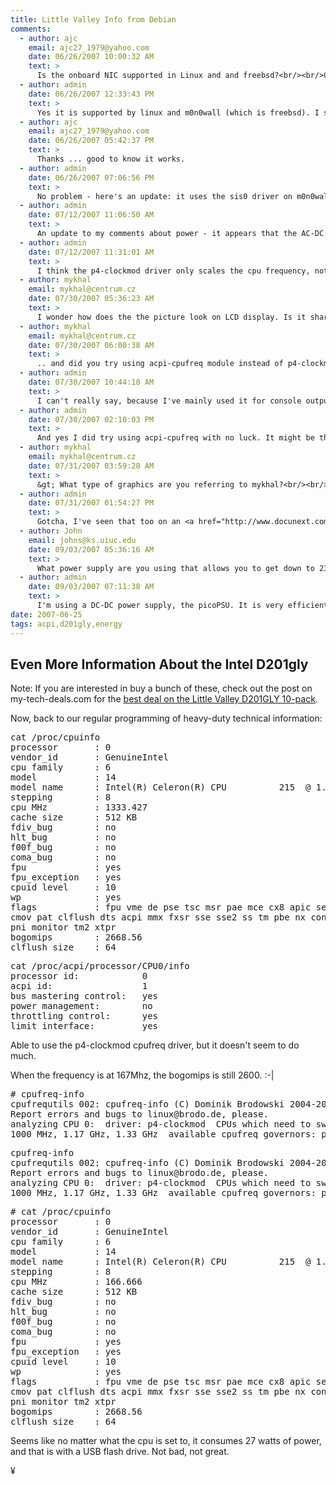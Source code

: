 ```yaml
---
title: Little Valley Info from Debian
comments:
  - author: ajc
    email: ajc27_1979@yahoo.com
    date: 06/26/2007 10:00:32 AM
    text: >
      Is the onboard NIC supported in Linux and and freebsd?<br/><br/>Can you post a dmesg output from debian?
  - author: admin
    date: 06/26/2007 12:33:43 PM
    text: >
      Yes it is supported by linux and m0n0wall (which is freebsd). I should have captured a dmesg before I removed debian, but now its running m0n0wall.<br/><br/>Its a broadcom driver, though I couldn't find anything about it.
  - author: ajc
    email: ajc27_1979@yahoo.com
    date: 06/26/2007 05:42:37 PM
    text: >
      Thanks ... good to know it works.
  - author: admin
    date: 06/26/2007 07:06:56 PM
    text: >
      No problem - here's an update: it uses the sis0 driver on m0n0wall, which is good!
  - author: admin
    date: 07/12/2007 11:06:50 AM
    text: >
      An update to my comments about power - it appears that the AC-DC external power converter has a big effect on the power consumption. I'm using a different one now and it's only consuming 23 watts at full power. I'm also using a USB stick instead of compact flash, which could have an effect, though I doubt it.
  - author: admin
    date: 07/12/2007 11:31:01 AM
    text: >
      I think the p4-clockmod driver only scales the cpu frequency, not the voltage.<br/><br/><blockquote><br/>                       "The speedstep-ich or acpi cpufreq modules offer "<br/>                       "voltage scaling in addition of frequency scaling. "<br/>                       "You should use either one instead of p4-clockmod, "<br/>                       "if possible.\n");<br/></blockquote><br/><br/>It might help in the reduction of heat however.
  - author: mykhal
    email: mykhal@centrum.cz
    date: 07/30/2007 05:36:23 AM
    text: >
      I wonder how does the the picture look on LCD display. Is it sharp ?
  - author: mykhal
    email: mykhal@centrum.cz
    date: 07/30/2007 06:00:38 AM
    text: >
      .. and did you try using acpi-cpufreq module instead of p4-clockmod ?
  - author: admin
    date: 07/30/2007 10:44:18 AM
    text: >
      I can't really say, because I've mainly used it for console output,  meaning that all I see is a command line interface, no graphical user interface. I have no complaints about the console video output.<br/><br/>When it first boots, there is an intel splash screen displaying a fade and a couple of intel logos, that looks good too.<br/><br/>What type of graphics are you referring to mykhal?
  - author: admin
    date: 07/30/2007 02:10:03 PM
    text: >
      And yes I did try using acpi-cpufreq with no luck. It might be that the board is too new and the acpi-cpufreq driver will support it in the future.
  - author: mykhal
    email: mykhal@centrum.cz
    date: 07/31/2007 03:59:28 AM
    text: >
      &gt; What type of graphics are you referring to mykhal?<br/><br/>I am only interested in quality of the integrated video in general - some integrated video cards may have blurry or unstable picture and are not appropriate for using on desktop.
  - author: admin
    date: 07/31/2007 01:54:27 PM
    text: >
      Gotcha, I've seen that too on an <a href="http://www.docunext.com/2007/03/amcc-3ware-9650se-sata-ii-pci-express-raid-card-review/" rel="nofollow">AOpen machine I built with a 3Ware RAID card, wasn't sure what the issue was but I think it was because the onboard video was analog and was too close to the power supply</a>.<br/><br/>On the Intel D201GLY, I haven't had any such problems at all, the screen is clear for me and not wavy or fuzzy at all.
  - author: John
    email: johns@ks.uiuc.edu
    date: 09/03/2007 05:36:16 AM
    text: >
      What power supply are you using that allows you to get down to 23 watts?<br/>With a run-of-the-mill desktop PSU, mine is using 40 watts.  I'd love to get it down to 23!
  - author: admin
    date: 09/03/2007 07:11:38 AM
    text: >
      I'm using a DC-DC power supply, the picoPSU. It is very efficient.<br/><br/><a href="http://www.mini-box.com/s.nl/it.A/id.417/.f" rel="nofollow">http://www.mini-box.com/s.nl/it.A/id.417/.f</a><br/><br/>You'll need a AC-DC adapter, and I use a molex to 4-pin motherboard cable, but those only cost about a buck or so.
date: 2007-06-25
tags: acpi,d201gly,energy
---
```

## <strong>Even More Information About the Intel D201gly</strong>

Note: If you are interested in buy a bunch of these, check out the post on my-tech-deals.com for the <a href="http://www.my-tech-deals.com/blog/2007/06/best-deal-on-the-little-valley.html">best deal on the  Little Valley D201GLY 10-pack</a>.

Now, back to our regular programming of heavy-duty technical information:

<pre class="sh_sh">cat /proc/cpuinfo
processor       : 0
vendor_id       : GenuineIntel
cpu family      : 6
model           : 14
model name      : Intel(R) Celeron(R) CPU          215  @ 1.33GHz
stepping        : 8
cpu MHz         : 1333.427
cache size      : 512 KB
fdiv_bug        : no
hlt_bug         : no
f00f_bug        : no
coma_bug        : no
fpu             : yes
fpu_exception   : yes
cpuid level     : 10
wp              : yes
flags           : fpu vme de pse tsc msr pae mce cx8 apic sep mtrr pge mca
cmov pat clflush dts acpi mmx fxsr sse sse2 ss tm pbe nx constant_tsc up
pni monitor tm2 xtpr
bogomips        : 2668.56
clflush size    : 64</pre>

<pre class="sh_sh">cat /proc/acpi/processor/CPU0/info
processor id:            0
acpi id:                 1
bus mastering control:   yes
power management:        no
throttling control:      yes
limit interface:         yes</pre>

Able to use the p4-clockmod cpufreq driver, but it doesn't seem to do much.

When the frequency is at 167Mhz, the bogomips is still 2600. :-|

<pre class="sh_sh"># cpufreq-info
cpufrequtils 002: cpufreq-info (C) Dominik Brodowski 2004-2006
Report errors and bugs to linux@brodo.de, please.
analyzing CPU 0:  driver: p4-clockmod  CPUs which need to switch frequency at the same time: 0  hardware limits: 167 MHz - 1.33 GHz  available frequency steps: 167 MHz, 333 MHz, 500 MHz, 667 MHz, 833 MHz,
1000 MHz, 1.17 GHz, 1.33 GHz  available cpufreq governors: powersave, conservative, performance  current policy: frequency should be within 167 MHz and 1.33 GHz.                  The governor "performance" may decide which speed to use                  within this range.  current CPU frequency is 1.33 GHz (asserted by call to hardware).</pre>

<pre class="sh_sh">cpufreq-info
cpufrequtils 002: cpufreq-info (C) Dominik Brodowski 2004-2006
Report errors and bugs to linux@brodo.de, please.
analyzing CPU 0:  driver: p4-clockmod  CPUs which need to switch frequency at the same time: 0  hardware limits: 167 MHz - 1.33 GHz  available frequency steps: 167 MHz, 333 MHz, 500 MHz, 667 MHz, 833 MHz,
1000 MHz, 1.17 GHz, 1.33 GHz  available cpufreq governors: powersave, conservative, performance  current policy: frequency should be within 167 MHz and 1.33 GHz.                  The governor "powersave" may decide which speed to use                  within this range.  current CPU frequency is 167 MHz (asserted by call to hardware).</pre>

<pre class="sh_sh"># cat /proc/cpuinfo
processor       : 0
vendor_id       : GenuineIntel
cpu family      : 6
model           : 14
model name      : Intel(R) Celeron(R) CPU          215  @ 1.33GHz
stepping        : 8
cpu MHz         : 166.666
cache size      : 512 KB
fdiv_bug        : no
hlt_bug         : no
f00f_bug        : no
coma_bug        : no
fpu             : yes
fpu_exception   : yes
cpuid level     : 10
wp              : yes
flags           : fpu vme de pse tsc msr pae mce cx8 apic sep mtrr pge mca
cmov pat clflush dts acpi mmx fxsr sse sse2 ss tm pbe nx constant_tsc up
pni monitor tm2 xtpr
bogomips        : 2668.56
clflush size    : 64</pre>

Seems like no matter what the cpu is set to, it consumes 27 watts of power, and that is with a USB flash drive. Not bad, not great.

¥

